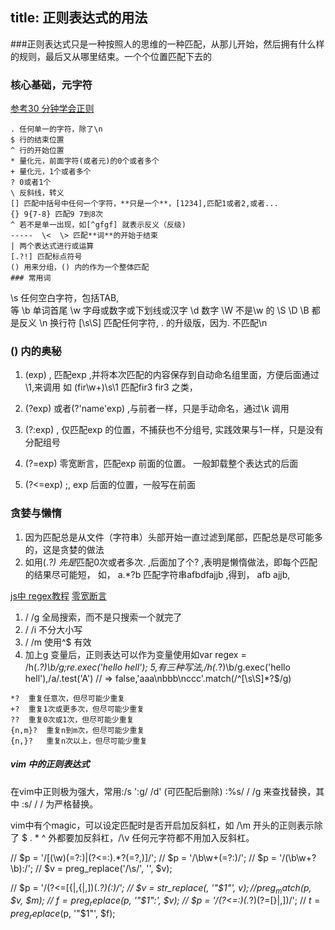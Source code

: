 title: 正则表达式的用法
----

###正则表达式只是一种按照人的思维的一种匹配，从那儿开始，然后拥有什么样的规则，最后又从哪里结束。一个个位置匹配下去的
<!-- 想象着整个表达式就像一个过滤器一样，对文本文件进行一个个字符的过滤，最后达到结果，既然是过滤匹配的结果也是可以多个的，有时候会将句子单词拆分开了，有时候又会得到整个句子或者词的一部分 -->
### 核心基础，元字符
[ 参考30 分钟学会正则 ](http://deerchao.net/tutorials/regex/regex.htm)
```
. 任何单一的字符，除了\n
$ 行的结束位置
^ 行的开始位置
* 量化元，前面字符(或者元)的0个或者多个
+ 量化元，1个或者多个
? 0或者1个
\ 反斜线，转义
[] 匹配中括号中任何一个字符，**只是一个**，[1234],匹配1或者2,或者... 
{} 9{7-8} 匹配9 7到8次
^ 若不是单一出现，如[^gfgf] 就表示反义（反级)
-----  \<  \> 匹配**词**的开始于结束
| 两个表达式进行或运算
[.?!] 匹配标点符号
() 用来分组，() 内的作为一个整体匹配
### 常用词
```
\s 任何空白字符，包括TAB,<br/>等
\b 单词首尾
\w 字母或数字或下划线或汉字
\d 数字
\W 不是\w 的
\S \D \B 都是反义
\n 换行符
[\s\S] 匹配任何字符, . 的升级版，因为. 不匹配\n

### () 内的奥秘
1. (exp)  , 匹配exp ,并将本次匹配的内容保存到自动命名组里面，方便后面通过\1,来调用
如  (fir\w+)\s\1 匹配fir3 fir3 之类，

2. (?<name>exp) 或者(?'name'exp)   ,与前者一样，只是手动命名，通过\k<name> 调用

3. (?:exp)  , 仅匹配exp  的位置，不捕获也不分组号, 实践效果与1一样，只是没有分配组号

4. (?=exp)  零宽断言，匹配exp 前面的位置。 一般卸载整个表达式的后面

5. (?<=exp) ;, exp 后面的位置，一般写在前面

### 贪婪与懒惰

1. 因为匹配总是从文件（字符串）头部开始一直过滤到尾部，匹配总是尽可能多的，这是贪婪的做法
2. 如用(.*?)  先是*匹配0次或者多次. ,后面加了个? ,表明是懒惰做法，即每个匹配的结果尽可能短， 
如， a.*?b 匹配字符串afbdfajjb ,得到， afb ajjb,

[js中 regex教程](https://github.com/alsotang/node-lessons/tree/master/lesson9)
[零宽断言](http://fxck.it/post/50558232873)

1. / /g 全局搜索，而不是只搜索一个就完了
2. / /i 不分大小写
3. / /m 使用^$ 有效
4. 加上g 变量后，正则表达可以作为变量使用如var regex = /h(.*?)\b/g;re.exec('hello hell');
5,有三种写法,/h(.*?)\b/g.exec('hello hell'),/a/.test('A') // => false,'aaa\nbbb\nccc'.match(/^[\s\S]*?$/g) 

```
*?	重复任意次，但尽可能少重复
+?	重复1次或更多次，但尽可能少重复
??	重复0次或1次，但尽可能少重复
{n,m}?	重复n到m次，但尽可能少重复
{n,}?	重复n次以上，但尽可能少重复

```



##### vim 中的正则表达式

在vim中正则极为强大，常用:/s  ':g/  /d' (可匹配后删除) :%s/ / /g 来查找替换，其中 :s/ / / 为严格替换。 

vim中有个magic，可以设定匹配时是否开启加反斜杠，如 /\m 开头的正则表示除了 $ . * ^ 外都要加反斜杠，/\v  任何元字符都不用加入反斜杠。


//                $p = '/[(\w)(=?\:)|(?<=\:).*?(=?,)]/';
//                $p = '/\b\w+(=?:)/';
//                $p = '/(\b\w+?\b):/';
//                $v = preg_replace('/\s/', '', $v);

//                $p = '/(?<=[{|,{|,])(.*?)(:)/';
//                $v = str_replace(, '"$1"', $v);
//                preg_match($p, $v, $m);
//                $f = preg_replace($p, '"$1":', $v);
//                $p = '/(?<=:)(.*?)(?=[}|,])/';
//                $t = preg_replace($p, '"$1"', $f);

